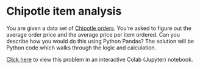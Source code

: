 # Chipotle item analysis

You are given a data set of [Chipotle orders](./dataset/chipotle.tsv). You're asked to figure out the average order price and the average price per item ordered. Can you describe how you would do this using Python Pandas? The solution will be Python code which walks through the logic and calculation.

[Click here](https://colab.research.google.com/drive/1DE2ALQjdjFLzhdRqIezTqiGfCLsGExEL#scrollTo=H_IMNOsYLt2I) to view this problem in an interactive Colab (Jupyter) notebook.
